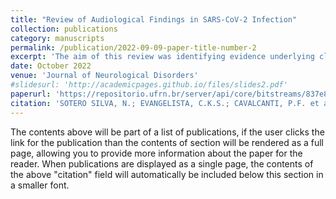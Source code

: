 ```yaml
---
title: "Review of Audiological Findings in SARS-CoV-2 Infection"
collection: publications
category: manuscripts
permalink: /publication/2022-09-09-paper-title-number-2
excerpt: 'The aim of this review was identifying evidence underlying clinical association between COVID-19 and auditory implications which would help diagnosis and treatment response. Recent studies support the relation between SARS-CoV-2 infection and audiological findings. Long term COVID-19 follow up should include systematic early audiological evaluation.'
date: October 2022
venue: 'Journal of Neurological Disorders'
#slidesurl: 'http://academicpages.github.io/files/slides2.pdf'
paperurl: 'https://repositorio.ufrn.br/server/api/core/bitstreams/837e8c29-d712-44fb-abcf-c1469820022c/content'
citation: 'SOTERO SILVA, N.; EVANGELISTA, C.K.S.; CAVALCANTI, P.F. et al (2022) &quot;Review of Audiological Findings in SARS-CoV-2 Infection.&quot; <i>J Neurol Disord</i> 10:514 DOI: 10.4172/2329-6895.10.9.514'
---
```


The contents above will be part of a list of publications, if the user clicks the link for the publication than the contents of section will be rendered as a full page, allowing you to provide more information about the paper for the reader. When publications are displayed as a single page, the contents of the above "citation" field will automatically be included below this section in a smaller font.
